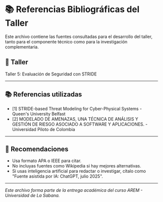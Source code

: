 # 📚 Referencias Bibliográficas del Taller

Este archivo contiene las fuentes consultadas para el desarrollo del taller, tanto para el componente técnico como para la investigación complementaria.

## 🔖 Taller
Taller 5: Evaluación de Seguridad con STRIDE

---

## 📚 Referencias utilizadas

- [1] STRIDE-based Threat Modeling for Cyber-Physical Systems - Queen's University Belfast
- [2] MODELADO DE AMENAZAS, UNA TÉCNICA DE ANÁLISIS Y GESTIÓN DE RIESGO ASOCIADO A SOFTWARE Y APLICACIONES. - Universidad Piloto de Colombia

---

## 📌 Recomendaciones

- Usa formato APA o IEEE para citar.
- No incluyas fuentes como Wikipedia si hay mejores alternativas.
- Si usas inteligencia artificial para redactar o investigar, cítalo como "Fuente asistida por IA: ChatGPT, julio 2025".

---

_Este archivo forma parte de la entrega académica del curso AREM - Universidad de La Sabana._
